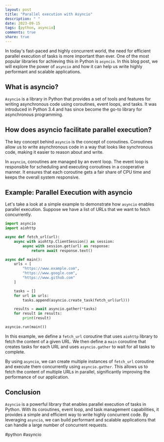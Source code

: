 ```yaml
---
layout: post
title: "Parallel execution with Asyncio"
description: " "
date: 2023-09-15
tags: [python, asyncio]
comments: true
share: true
---
```


In today's fast-paced and highly concurrent world, the need for efficient parallel execution of tasks is more important than ever. One of the most popular libraries for achieving this in Python is `asyncio`. In this blog post, we will explore the power of `asyncio` and how it can help us write highly performant and scalable applications.

## What is asyncio?

`Asyncio` is a library in Python that provides a set of tools and features for writing asynchronous code using coroutines, event loops, and tasks. It was introduced in Python 3.4 and has since become the go-to library for asynchronous programming.

## How does asyncio facilitate parallel execution?

The key concept behind `asyncio` is the concept of coroutines. Coroutines allow us to write asynchronous code in a way that looks like synchronous code, making it easier to reason about and write.

In `asyncio`, coroutines are managed by an event loop. The event loop is responsible for scheduling and executing coroutines in a cooperative manner. It ensures that each coroutine gets a fair share of CPU time and keeps the overall system responsive.

## Example: Parallel Execution with asyncio

Let's take a look at a simple example to demonstrate how `asyncio` enables parallel execution. Suppose we have a list of URLs that we want to fetch concurrently.

```python
import asyncio
import aiohttp

async def fetch_url(url):
    async with aiohttp.ClientSession() as session:
        async with session.get(url) as response:
            return await response.text()

async def main():
    urls = [
        "https://www.example.com",
        "https://www.google.com",
        "https://www.github.com"
    ]

    tasks = []
    for url in urls:
        tasks.append(asyncio.create_task(fetch_url(url)))

    results = await asyncio.gather(*tasks)
    for result in results:
        print(result)

asyncio.run(main())
```

In this example, we define a `fetch_url` coroutine that uses `aiohttp` library to fetch the content of a given URL. We then define a `main` coroutine that creates tasks for each URL and uses `asyncio.gather` to wait for all tasks to complete.

By using `asyncio`, we can create multiple instances of `fetch_url` coroutine and execute them concurrently using `asyncio.gather`. This allows us to fetch the content of multiple URLs in parallel, significantly improving the performance of our application.

## Conclusion

`Asyncio` is a powerful library that enables parallel execution of tasks in Python. With its coroutines, event loop, and task management capabilities, it provides a simple and efficient way to write highly concurrent code. By leveraging `asyncio`, we can build performant and scalable applications that can handle a large number of concurrent requests.

#python #asyncio